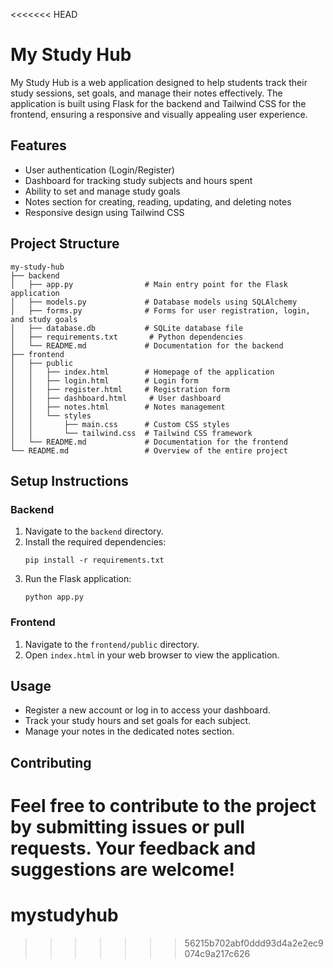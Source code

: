 <<<<<<< HEAD
# My Study Hub

My Study Hub is a web application designed to help students track their study sessions, set goals, and manage their notes effectively. The application is built using Flask for the backend and Tailwind CSS for the frontend, ensuring a responsive and visually appealing user experience.

## Features

- User authentication (Login/Register)
- Dashboard for tracking study subjects and hours spent
- Ability to set and manage study goals
- Notes section for creating, reading, updating, and deleting notes
- Responsive design using Tailwind CSS

## Project Structure

```
my-study-hub
├── backend
│   ├── app.py                # Main entry point for the Flask application
│   ├── models.py             # Database models using SQLAlchemy
│   ├── forms.py              # Forms for user registration, login, and study goals
│   ├── database.db           # SQLite database file
│   ├── requirements.txt       # Python dependencies
│   └── README.md             # Documentation for the backend
├── frontend
│   ├── public
│   │   ├── index.html        # Homepage of the application
│   │   ├── login.html        # Login form
│   │   ├── register.html     # Registration form
│   │   ├── dashboard.html     # User dashboard
│   │   ├── notes.html        # Notes management
│   │   └── styles
│   │       ├── main.css      # Custom CSS styles
│   │       └── tailwind.css  # Tailwind CSS framework
│   └── README.md             # Documentation for the frontend
└── README.md                 # Overview of the entire project
```

## Setup Instructions

### Backend

1. Navigate to the `backend` directory.
2. Install the required dependencies:
   ```
   pip install -r requirements.txt
   ```
3. Run the Flask application:
   ```
   python app.py
   ```

### Frontend

1. Navigate to the `frontend/public` directory.
2. Open `index.html` in your web browser to view the application.

## Usage

- Register a new account or log in to access your dashboard.
- Track your study hours and set goals for each subject.
- Manage your notes in the dedicated notes section.

## Contributing

Feel free to contribute to the project by submitting issues or pull requests. Your feedback and suggestions are welcome!
=======
# mystudyhub
>>>>>>> 56215b702abf0ddd93d4a2e2ec9074c9a217c626
